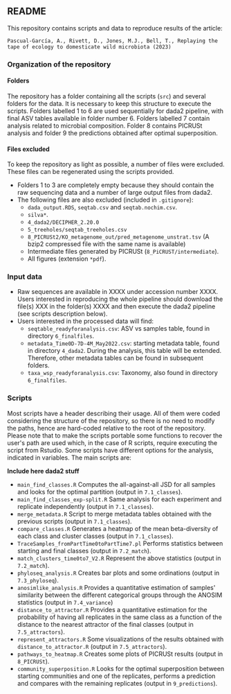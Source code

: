 

## README


This repository contains scripts and data to reproduce results of the article:

```
Pascual-García, A., Rivett, D., Jones, M.J., Bell, T., Replaying the tape of ecology to domesticate wild microbiota (2023)
```

### Organization of the repository

#### Folders
The repository has a folder containing all the scripts (`src`) and several folders for the data. It is necessary to keep this structure to execute the scripts. Folders labelled 1 to 6 are used sequentially for dada2 pipeline, with final ASV tables available in folder number 6. Folders labelled 7 contain analysis related to microbial composition. Folder 8 contains PICRUSt analysis and folder 9 the predictions obtained after optimal superposition.

#### Files excluded

To keep the repository as light as possible, a number of files were excluded. These files can be regenerated using the scripts provided.

* Folders 1 to 3 are completely empty because they should contain the raw sequencing data and a number of large output files from dada2. 
* The following files are also excluded (included in `.gitignore`):
    * `dada_output.RDS`, `seqtab.csv` and `seqtab.nochim.csv`.
    * `silva*`.
    * `4_dada2/DECIPHER_2.20.0`
    * `5_treeholes/seqtab_treeholes.csv`
    * `8_PICRUSt2/KO_metagenome_out/pred_metagenome_unstrat.tsv` (A bzip2 compressed file with the same name is available)
    * Intermediate files generated by PICRUSt (`8_PiCRUST/intermediate`).
    * All figures (extension `*pdf`).

### Input data

* Raw sequences are available in XXXX under accession number XXXX. Users interested in reproducing the whole pipeline should download the file(s) XXX in the folder(s) XXXX and then execute the dada2 pipeline (see scripts description below).
* Users interested in the processed data will find: 
    * `seqtable_readyforanalysis.csv`: ASV vs samples table, found in directory `6_finalfiles`.
    * `metadata_Time0D-7D-4M_May2022.csv`: starting metadata table, found in directory `4_dada2`. During the analysis, this table will be extended. Therefore, other metadata tables can be found in subsequent folders.
    * `taxa_wsp_readyforanalysis.csv`: Taxonomy, also found in directory `6_finalfiles`.

### Scripts

Most scripts have a header describing their usage. All of them were coded considering the structure of the repository, so there is no need to modify the paths, hence are hard-coded relative to the root of the repository. Please note that to make the scripts portable some functions to recover the user's path are used which, in the case of R scripts, require executing the script from Rstudio. Some scripts have different options for the analysis, indicated in variables. The main scripts are:

**Include here dada2 stuff**

* `main_find_classes.R` Computes the all-against-all JSD for all samples and looks for the optimal partition (output in `7.1_classes`).
* `main_find_classes_exp-split.R` Same analysis for each experiment and replicate independently (output in `7.1_classes`).
* `merge_metadata.R` Script to merge metadata tables obtained with the previous scripts (output in `7.1_classes`).
* `compare_classes.R` Generates a heatmap of the mean beta-diversity of each class and cluster classes (output in `7.1_classes`).
* `TraceSamples_fromPartTime0toPartTime7.pl` Performs statistics between starting and final classes (output in `7.2_match`).
* `match_clusters_time0to7_V2.R` Represent the above statistics (output in `7.2_match`).
* `phyloseq_analysis.R` Creates bar plots and some ordinations (output in `7.3_phyloseq`).
* `anosimlike_analysis.R` Provides a quantitative estimation of samples' similarity between the different categorical groups through the ANOSIM statistics (output in `7.4_variance`)
* `distance_to_attractor.R` Provides a quantitative estimation for the probability of having all replicates in the same class as a function of the distance to the nearest attractor of the final classes (output in `7.5_attractors`).
* `represent_attractors.R` Some visualizations of the results obtained with `distance_to_attractor.R` (output in `7.5_attractors`).
* `pathways_to_heatmap.R` Creates some plots of PICRUSt results (output in `8_PICRUSt`).
* `community_superposition.R` Looks for the optimal superposition between starting communities and one of the replicates, performs a prediction and compares with the remaining replicates (output in `9_predictions`).



